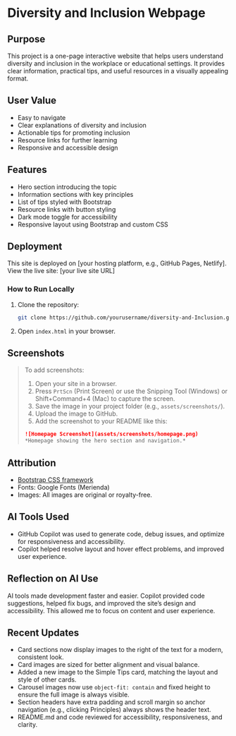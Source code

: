 # Diversity and Inclusion Webpage

## Purpose

This project is a one-page interactive website that helps users understand diversity and inclusion in the workplace or educational settings. It provides clear information, practical tips, and useful resources in a visually appealing format.

## User Value

- Easy to navigate
- Clear explanations of diversity and inclusion
- Actionable tips for promoting inclusion
- Resource links for further learning
- Responsive and accessible design

## Features

- Hero section introducing the topic
- Information sections with key principles
- List of tips styled with Bootstrap
- Resource links with button styling
- Dark mode toggle for accessibility
- Responsive layout using Bootstrap and custom CSS

## Deployment

This site is deployed on [your hosting platform, e.g., GitHub Pages, Netlify].
View the live site: [your live site URL]

### How to Run Locally

1. Clone the repository:

   ```bash
   git clone https://github.com/yourusername/diversity-and-Inclusion.git
   ```

2. Open `index.html` in your browser.

## Screenshots

> To add screenshots:
>
> 1. Open your site in a browser.
> 2. Press `PrtScn` (Print Screen) or use the Snipping Tool (Windows) or Shift+Command+4 (Mac) to capture the screen.
> 3. Save the image in your project folder (e.g., `assets/screenshots/`).
> 4. Upload the image to GitHub.
> 5. Add the screenshot to your README like this:
>
> ```markdown
> ![Homepage Screenshot](assets/screenshots/homepage.png)
> *Homepage showing the hero section and navigation.*
> ```

## Attribution

- [Bootstrap CSS framework](https://getbootstrap.com/)
- Fonts: Google Fonts (Merienda)
- Images: All images are original or royalty-free.

## AI Tools Used

- GitHub Copilot was used to generate code, debug issues, and optimize for responsiveness and accessibility.
- Copilot helped resolve layout and hover effect problems, and improved user experience.

## Reflection on AI Use

AI tools made development faster and easier. Copilot provided code suggestions, helped fix bugs, and improved the site’s design and accessibility. This allowed me to focus on content and user experience.

## Recent Updates

- Card sections now display images to the right of the text for a modern, consistent look.
- Card images are sized for better alignment and visual balance.
- Added a new image to the Simple Tips card, matching the layout and style of other cards.
- Carousel images now use `object-fit: contain` and fixed height to ensure the full image is always visible.
- Section headers have extra padding and scroll margin so anchor navigation (e.g., clicking Principles) always shows the header text.
- README.md and code reviewed for accessibility, responsiveness, and clarity.
